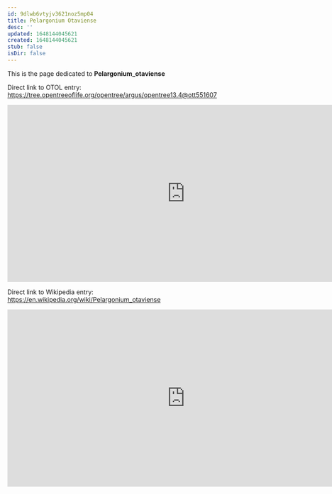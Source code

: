 ```yaml
---
id: 9dlwb6vtyjv3621noz5mp04
title: Pelargonium Otaviense
desc: ''
updated: 1648144045621
created: 1648144045621
stub: false
isDir: false
---
```

This is the page dedicated to **Pelargonium_otaviense**


Direct link to OTOL entry: https://tree.opentreeoflife.org/opentree/argus/opentree13.4@ott551607



<html>
    <body>
    <iframe src="https://tree.opentreeoflife.org/opentree/argus/opentree13.4@ott551607"
    width="800" height="400" frameborder="0" allowfullscreen> </iframe>
    </body>
</html>
    


Direct link to Wikipedia entry: https://en.wikipedia.org/wiki/Pelargonium_otaviense



<html>
    <body>
    <iframe src="https://en.wikipedia.org/wiki/Pelargonium_otaviense"
    width="800" height="400" frameborder="0" allowfullscreen> </iframe>
    </body>
</html>
    
